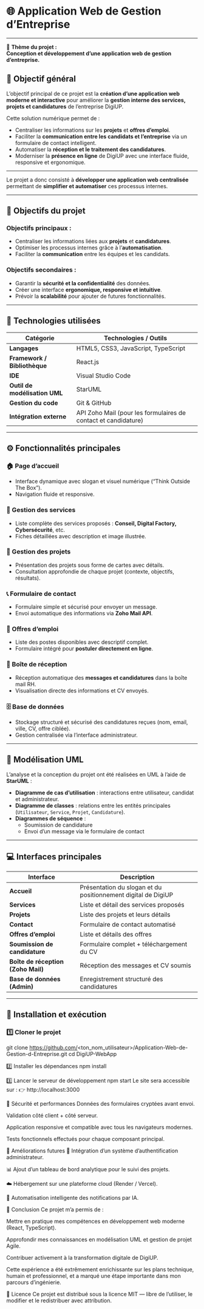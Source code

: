 # 🌐 Application Web de Gestion d’Entreprise
---

🎯 **Thème du projet :**  
**Conception et développement d’une application web de gestion d’entreprise.**

## 📖 Objectif général

L’objectif principal de ce projet est la **création d’une application web moderne et interactive** pour améliorer la **gestion interne des services, projets et candidatures** de l’entreprise DigiUP.

Cette solution numérique permet de :
- Centraliser les informations sur les **projets** et **offres d’emploi**.  
- Faciliter la **communication entre les candidats et l’entreprise** via un formulaire de contact intelligent.  
- Automatiser la **réception et le traitement des candidatures**.  
- Moderniser la **présence en ligne** de DigiUP avec une interface fluide, responsive et ergonomique.

---

Le projet a donc consisté à **développer une application web centralisée** permettant de **simplifier et automatiser** ces processus internes.

---

## 🎯 Objectifs du projet

### Objectifs principaux :
- Centraliser les informations liées aux **projets** et **candidatures**.  
- Optimiser les processus internes grâce à l’**automatisation**.  
- Faciliter la **communication** entre les équipes et les candidats.  

### Objectifs secondaires :
- Garantir la **sécurité et la confidentialité** des données.  
- Créer une interface **ergonomique, responsive et intuitive**.  
- Prévoir la **scalabilité** pour ajouter de futures fonctionnalités.

---

## 🧰 Technologies utilisées

| Catégorie | Technologies / Outils |
|------------|----------------------|
| **Langages** | HTML5, CSS3, JavaScript, TypeScript |
| **Framework / Bibliothèque** | React.js |
| **IDE** | Visual Studio Code |
| **Outil de modélisation UML** | StarUML |
| **Gestion du code** | Git & GitHub |
| **Intégration externe** | API Zoho Mail (pour les formulaires de contact et candidature) |

---

## ⚙️ Fonctionnalités principales

### 🏠 Page d’accueil
- Interface dynamique avec slogan et visuel numérique (“Think Outside The Box”).
- Navigation fluide et responsive.

### 🧩 Gestion des services
- Liste complète des services proposés : **Conseil, Digital Factory, Cybersécurité**, etc.
- Fiches détaillées avec description et image illustrée.

### 📁 Gestion des projets
- Présentation des projets sous forme de cartes avec détails.  
- Consultation approfondie de chaque projet (contexte, objectifs, résultats).

### 📞 Formulaire de contact
- Formulaire simple et sécurisé pour envoyer un message.  
- Envoi automatique des informations via **Zoho Mail API**.

### 💼 Offres d’emploi
- Liste des postes disponibles avec descriptif complet.  
- Formulaire intégré pour **postuler directement en ligne**.

### 📨 Boîte de réception
- Réception automatique des **messages et candidatures** dans la boîte mail RH.  
- Visualisation directe des informations et CV envoyés.

### 🗄️ Base de données
- Stockage structuré et sécurisé des candidatures reçues (nom, email, ville, CV, offre ciblée).  
- Gestion centralisée via l’interface administrateur.

---

## 🧠 Modélisation UML

L’analyse et la conception du projet ont été réalisées en UML à l’aide de **StarUML** :

- **Diagramme de cas d’utilisation** : interactions entre utilisateur, candidat et administrateur.  
- **Diagramme de classes** : relations entre les entités principales (`Utilisateur`, `Service`, `Projet`, `Candidature`).  
- **Diagrammes de séquence** :  
  - Soumission de candidature  
  - Envoi d’un message via le formulaire de contact  

---

## 💻 Interfaces principales

| Interface | Description |
|------------|-------------|
| **Accueil** | Présentation du slogan et du positionnement digital de DigiUP |
| **Services** | Liste et détail des services proposés |
| **Projets** | Liste des projets et leurs détails |
| **Contact** | Formulaire de contact automatisé |
| **Offres d’emploi** | Liste et détails des offres |
| **Soumission de candidature** | Formulaire complet + téléchargement du CV |
| **Boîte de réception (Zoho Mail)** | Réception des messages et CV soumis |
| **Base de données (Admin)** | Enregistrement structuré des candidatures |

---


## 🚀 Installation et exécution

### 1️⃣ Cloner le projet
git clone https://github.com/<ton_nom_utilisateur>/Application-Web-de-Gestion-d-Entreprise.git
cd DigiUP-WebApp

2️⃣ Installer les dépendances
npm install

3️⃣ Lancer le serveur de développement
npm start
Le site sera accessible sur :
👉 http://localhost:3000

🔐 Sécurité et performances
Données des formulaires cryptées avant envoi.

Validation côté client + côté serveur.

Application responsive et compatible avec tous les navigateurs modernes.

Tests fonctionnels effectués pour chaque composant principal.

🚀 Améliorations futures
🔮 Intégration d’un système d’authentification administrateur.

📊 Ajout d’un tableau de bord analytique pour le suivi des projets.

☁️ Hébergement sur une plateforme cloud (Render / Vercel).

🤖 Automatisation intelligente des notifications par IA.

🏁 Conclusion
Ce projet m’a permis de :

Mettre en pratique mes compétences en développement web moderne (React, TypeScript).

Approfondir mes connaissances en modélisation UML et gestion de projet Agile.

Contribuer activement à la transformation digitale de DigiUP.

Cette expérience a été extrêmement enrichissante sur les plans technique, humain et professionnel, et a marqué une étape importante dans mon parcours d’ingénierie.

📜 Licence
Ce projet est distribué sous la licence MIT — libre de l’utiliser, le modifier et le redistribuer avec attribution.
